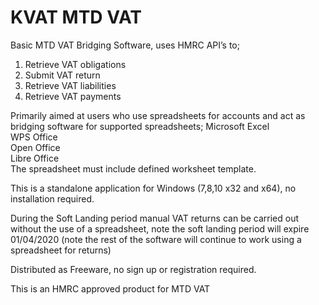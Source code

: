 
# KVAT MTD VAT

Basic MTD VAT Bridging Software, uses HMRC API’s to;
1) Retrieve VAT obligations
2) Submit VAT return
3) Retrieve VAT liabilities
4) Retrieve VAT payments

Primarily aimed at users who use spreadsheets for accounts and act as bridging software for supported spreadsheets;
Microsoft Excel  
WPS Office   
Open Office   
Libre Office  
The spreadsheet must include defined worksheet template.

This is a standalone application for Windows (7,8,10 x32 and x64), no installation required.

During the Soft Landing period manual VAT returns can be carried out without the use of a spreadsheet, note the soft landing period will expire 01/04/2020 (note the rest of the software will continue to work using a spreadsheet for returns)

Distributed as Freeware, no sign up or registration required.

This is an HMRC approved product for MTD VAT


